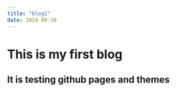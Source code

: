 ```yaml
---
title: "blog1"
date: 2024-09-18
---
```

# This is my first blog
## It is testing github pages and themes
